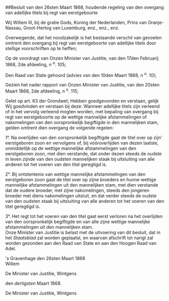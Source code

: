 <meta http-equiv='Content-Type' content='text/html; charset=utf-8' />

##Besluit van den 26sten Maart 1868, houdende regeling van den overgang van adellijke titels bij regt van eerstgeboorte

Wij Willem III, bij de gratie Gods, Koning der Nederlanden, Prins van Oranje-Nassau, Groot-Hertog van Luxemburg, enz., enz., enz.

Overwegende, dat het noodzakelijk is het bestaande verschil van gevoelen omtrent den overgang bij regt van eerstgeboorte van adellijke titels door stellige voorschriften op te heffen;

Op de voordragt van Onzen Minister van Justitie, van den 17den Februarij 1868, 2de afdeeling, n <sup>o</sup>. 105;

Den Raad van State gehoord (advies van den 10den Maart 1868, n <sup>o</sup>. 10);

Gezien het nader rapport van Onzen Minister van Justitie, van den 20sten Maart 1868, 2de afdeeling, n <sup>o</sup>. 115;

Gelet op art. 63 der Grondwet;
Hebben goedgevonden en verstaan, gelijk Wij goedvinden en verstaan bij deze:     Wanneer adellijke titels zijn verleend of in het vervolg verleend mogten worden, met bepaling van overgang bij regt van eerstgeboorte op de wettige mannelijke afstammelingen of nakomelingen van den oorspronkelijk begiftigde in den mannelijken stam, gelden omtrent dien overgang de volgende regelen: 

1°. Na overlijden van den oorspronkelijk begiftigde gaat de titel over op zijn' eerstgeboren zoon en vervolgens of, bij vóóroverlijden van dezen laatste, onmiddellijk op de wettige mannelijke afstammelingen van den eerstgeboren zoon, met dien verstande, dat onder dezen steeds de oudste in leven zijnde van den oudsten mannelijken staak bij uitsluiting van alle anderen tot het voeren van den titel geregtigd is.  

2°. Bij ontstentenis van wettige mannelijke afstammelingen van den eerstgeboren zoon gaat de titel over op zijne broeders en hunne wettige mannelijke afstammelingen uit den mannelijken stam, met dien verstande dat de oudere broeder, met zijne nakomelingen, steeds den jongeren broeder met diens nakomelingen uitsluit, en dat verder steeds de oudste van den oudsten staak bij uitsluiting van alle anderen tot het voeren van den titel geregtigd is.  

3°. Het regt tot het voeren van den titel gaat eerst verloren na het overlijden van den oorspronkelijk begiftigde en van alle zijne wettige mannelijke afstammelingen uit den mannelijken stam.     
Onze Minister van Justitie is belast met de uitvoering van dit besluit, dat in het *Staatsblad* zal worden geplaatst, en waarvan afschrift tot narigt zal worden gezonden aan den Raad van State en aan den Hoogen Raad van Adel.   

's Gravenhage 
den 26sten Maart 1868  
Willem  

De 
Minister van Justitie, 
Wintgens 

den *dertigsten* Maart 1868. 

De 
Minister van Justitie, 
Wintgens  
